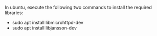 In ubuntu, execute the following two commands to install the required libraries:

* sudo apt install libmicrohttpd-dev
* sudo apt install libjansson-dev
